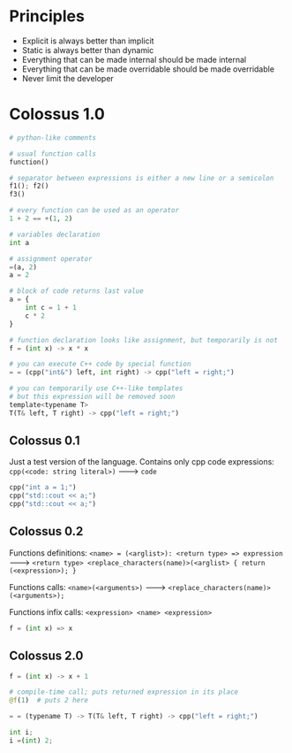


# Principles

* Explicit is always better than implicit
* Static is always better than dynamic
* Everything that can be made internal should be made internal
* Everything that can be made overridable should be made overridable
* Never limit the developer


# Colossus 1.0

```py
# python-like comments

# usual function calls
function()

# separator between expressions is either a new line or a semicolon
f1(); f2()
f3()

# every function can be used as an operator
1 + 2 == +(1, 2)

# variables declaration
int a

# assignment operator
=(a, 2)
a = 2

# block of code returns last value
a = {
	int c = 1 + 1
	c * 2
}

# function declaration looks like assignment, but temporarily is not
f = (int x) -> x * x

# you can execute C++ code by special function
= = (cpp("int&") left, int right) -> cpp("left = right;")

# you can temporarily use C++-like templates
# but this expression will be removed soon
template<typename T>
T(T& left, T right) -> cpp("left = right;")
```

## Colossus 0.1

Just a test version of the language. Contains only cpp code expressions: `cpp(<code: string literal>)` ---> `code`

```py
cpp("int a = 1;")
cpp("std::cout << a;")
cpp("std::cout << a;")
```

## Colossus 0.2

Functions definitions: `<name> = (<arglist>): <return type> => expression` ---> `<return type> <replace_characters(name)>(<arglist> { return (<expression>); }`

Functions calls: `<name>(<arguments>)` ---> `<replace_characters(name)>(<arguments>);`

Functions infix calls: `<expression> <name> <expression>`

```py
f = (int x) => x
```

## Colossus 2.0

```py
f = (int x) -> x + 1

# compile-time call; puts returned expression in its place
@f(1)  # puts 2 here

= = (typename T) -> T(T& left, T right) -> cpp("left = right;")

int i;
i =(int) 2;
```
